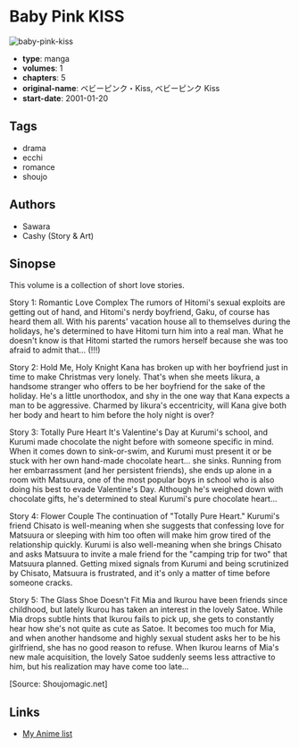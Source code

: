# Baby Pink KISS

![baby-pink-kiss](https://cdn.myanimelist.net/images/manga/2/20742.jpg)

-   **type**: manga
-   **volumes**: 1
-   **chapters**: 5
-   **original-name**: ベビーピンク・Kiss, ベビーピンク Kiss
-   **start-date**: 2001-01-20

## Tags

-   drama
-   ecchi
-   romance
-   shoujo

## Authors

-   Sawara
-   Cashy (Story & Art)

## Sinopse

This volume is a collection of short love stories.

Story 1: Romantic Love Complex
The rumors of Hitomi's sexual exploits are getting out of hand, and Hitomi's nerdy boyfriend, Gaku, of course has heard them all. With his parents' vacation house all to themselves during the holidays, he's determined to have Hitomi turn him into a real man. What he doesn't know is that Hitomi started the rumors herself because she was too afraid to admit that... (!!!)

Story 2: Hold Me, Holy Knight
Kana has broken up with her boyfriend just in time to make Christmas very lonely. That's when she meets Iikura, a handsome stranger who offers to be her boyfriend for the sake of the holiday. He's a little unorthodox, and shy in the one way that Kana expects a man to be aggressive. Charmed by Iikura's eccentricity, will Kana give both her body and heart to him before the holy night is over?

Story 3: Totally Pure Heart
It's Valentine's Day at Kurumi's school, and Kurumi made chocolate the night before with someone specific in mind. When it comes down to sink-or-swim, and Kurumi must present it or be stuck with her own hand-made chocolate heart... she sinks. Running from her embarrassment (and her persistent friends), she ends up alone in a room with Matsuura, one of the most popular boys in school who is also doing his best to evade Valentine's Day. Although he's weighed down with chocolate gifts, he's determined to steal Kurumi's pure chocolate heart...

Story 4: Flower Couple
The continuation of "Totally Pure Heart." Kurumi's friend Chisato is well-meaning when she suggests that confessing love for Matsuura or sleeping with him too often will make him grow tired of the relationship quickly. Kurumi is also well-meaning when she brings Chisato and asks Matsuura to invite a male friend for the "camping trip for two" that Matsuura planned. Getting mixed signals from Kurumi and being scrutinized by Chisato, Matsuura is frustrated, and it's only a matter of time before someone cracks.

Story 5: The Glass Shoe Doesn't Fit
Mia and Ikurou have been friends since childhood, but lately Ikurou has taken an interest in the lovely Satoe. While Mia drops subtle hints that Ikurou fails to pick up, she gets to constantly hear how she's not quite as cute as Satoe. It becomes too much for Mia, and when another handsome and highly sexual student asks her to be his girlfriend, she has no good reason to refuse. When Ikurou learns of Mia's new male acquisition, the lovely Satoe suddenly seems less attractive to him, but his realization may have come too late...

[Source: Shoujomagic.net]

## Links

-   [My Anime list](https://myanimelist.net/manga/4061/Baby_Pink_KISS)
